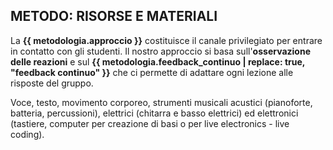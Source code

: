 ## METODO: RISORSE E MATERIALI

La **{{ metodologia.approccio }}** costituisce il canale privilegiato per entrare in contatto con gli studenti. Il nostro approccio si basa sull'**osservazione delle reazioni** e sul **{{ metodologia.feedback_continuo | replace: true, "feedback continuo" }}** che ci permette di adattare ogni lezione alle risposte del gruppo.

Voce, testo, movimento corporeo, strumenti musicali acustici (pianoforte, batteria,
percussioni), elettrici (chitarra e basso elettrici) ed elettronici (tastiere, computer per
creazione di basi o per live electronics - live coding).
